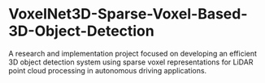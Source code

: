 # VoxelNet3D-Sparse-Voxel-Based-3D-Object-Detection
A research and implementation project focused on developing an efficient 3D object detection system using sparse voxel representations for LiDAR point cloud processing in autonomous driving applications.
